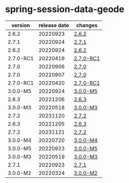 # spring-session-data-geode	


|version|release date|changes|
|---|---|---|
|2.6.2|20220923|[2.6.2](./2.6.2-20220923.md)|
|2.7.1|20220924|[2.7.1](./2.7.1-20220924.md)|
|2.6.2|20220924|[2.6.2](./2.6.2-20220924.md)|
|2.7.0-RC1|20220419|[2.7.0-RC1](./2.7.0-RC1-20220419.md)|
|2.7.0|20220906|[2.7.0](./2.7.0-20220906.md)|
|2.7.0|20220907|[2.7.0](./2.7.0-20220907.md)|
|2.7.0-RC1|20220420|[2.7.0-RC1](./2.7.0-RC1-20220420.md)|
|3.0.0-M5|20220924|[3.0.0-M5](./3.0.0-M5-20220924.md)|
|2.6.3|20221206|[2.6.3](./2.6.3-20221206.md)|
|3.0.0-M3|20220518|[3.0.0-M3](./3.0.0-M3-20220518.md)|
|2.7.2|20231120|[2.7.2](./2.7.2-20231120.md)|
|2.6.3|20221205|[2.6.3](./2.6.3-20221205.md)|
|2.7.2|20231121|[2.7.2](./2.7.2-20231121.md)|
|3.0.0-M4|20220720|[3.0.0-M4](./3.0.0-M4-20220720.md)|
|3.0.0-M5|20220923|[3.0.0-M5](./3.0.0-M5-20220923.md)|
|3.0.0-M3|20220519|[3.0.0-M3](./3.0.0-M3-20220519.md)|
|2.7.1|20220923|[2.7.1](./2.7.1-20220923.md)|
|3.0.0-M2|20220324|[3.0.0-M2](./3.0.0-M2-20220324.md)|
